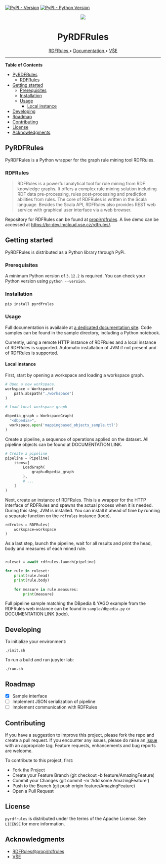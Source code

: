 
[![PyPI - Version](https://img.shields.io/pypi/v/pyrdfrules.svg)](https://pypi.org/project/pyrdfrules)
[![PyPI - Python Version](https://img.shields.io/pypi/pyversions/pyrdfrules.svg)](https://pypi.org/project/pyrdfrules)

<p align="center">
  <img src="https://s3.dualstack.us-east-2.amazonaws.com/pythondotorg-assets/media/files/python-logo-only.svg">
</p>

<h1 align="center">
PyRDFRules
</h1>

<p align="center">
  <a href="https://github.com/propi/rdfrules">
    RDFRules
  </a>
  •
  <a href="">
    Documentation
  </a>
  •
  <a href="https://www.vse.cz/">
   VŠE
  </a>
</p>

-----

**Table of Contents**

- [PyRDFRules](#pyrdfrules)
  - [RDFRules](#rdfrules)
- [Getting started](#getting-started)
  - [Prerequisites](#prerequisites)
  - [Installation](#installation)
  - [Usage](#usage)
    - [Local instance](#local-instance)
- [Developing](#developing)
- [Roadmap](#roadmap)
- [Contributing](#contributing)
- [License](#license)
- [Acknowledgments](#acknowledgments)

## PyRDFRules

PyRDFRules is a Python wrapper for the graph rule mining tool RDFRules.

### RDFRules

> RDFRules is a powerful analytical tool for rule mining from RDF knowledge graphs. It offers a complex rule mining solution including RDF data pre-processing, rules post-processing and prediction abilities from rules. The core of RDFRules is written in the Scala language. Besides the Scala API, RDFRules also provides REST web service with graphical user interface via a web browser.

Repository for RDFRules can be found at [propi/rdfrules](https://github.com/propi/rdfrules). A live demo can be accessed at https://br-dev.lmcloud.vse.cz/rdfrules/.

## Getting started

PyRDFRules is distributed as a Python library through PyPi.

### Prerequisites

A minimum Python version of `3.12.2` is required. You can check your Python version using `python --version`.

### Installation

```console
pip install pyrdfrules
```

### Usage

Full documentation is available at [a dedicated documentation site](#documentation). Code samples can be found in the sample directory, including a Python notebook.

Currently, using a remote HTTP instance of RDFRules and a local instance of RDFRules is supported. Automatic installation of JVM if not present and of RDFRules is supported.

#### Local instance

First, start by opening a workspace and loading a workspace graph.

```python
# Open a new workspace.
workspace = Workspace(
    path.abspath("./workspace")
)

# load local workspace graph

dbpedia_graph = WorkspaceGraph(
  "<dbpedia>",
  workspace.open('mappingbased_objects_sample.ttl')
)
```

Create a pipeline, a sequence of operations applied on the dataset. All pipeline objects can be found at DOCUMENTATION LINK.

```python
# Create a pipeline
pipeline = Pipeline(
    items=[
        LoadGraph(
            graph=dbpedia_graph
        ),
        # ...
    ]
)
```

Next, create an instance of RDFRules. This is a wrapper for the HTTP interface of RDFRules and spawns the actual process when it is needed. During this step, JVM is installed. You can install it ahead of time by running a separate function on the `rdfrules` instance (todo).

```python
rdfrules = RDFRules(
    workspace=workspace
)
```

As a last step, launch the pipeline, wait for all results and print the head, body and measures of each mined rule.

```python

ruleset = await rdfrules.launch(pipeline)

for rule in ruleset:
    print(rule.head)
    print(rule.body)
    
    for measure in rule.measures:
        print(measure)
```

Full pipeline sample matching the DBpedia & YAGO example from the RDFRules web instance can be found in `sample/dbpedia.py` or DOCUMENTATION LINK (todo).

## Developing

To initialize your environment:

```console
./init.sh
```

To run a build and run jupyter lab:

```console
./run.sh
```

## Roadmap

- [x] Sample interface
- [ ] Implement JSON serialization of pipeline
- [ ] Implement communication with RDFRules

## Contributing

If you have a suggestion to improve this project, please fork the repo and create a pull request. If you encounter any issues, please do raise an [issue](https://github.com/KIZI/pyrdfrules/issues) with an appropriate tag. Feature requests, enhancements and bug reports are welcome.

To contribute to this project, first:

- Fork the Project
- Create your Feature Branch (git checkout -b feature/AmazingFeature)
- Commit your Changes (git commit -m 'Add some AmazingFeature')
- Push to the Branch (git push origin feature/AmazingFeature)
- Open a Pull Request

## License

`pyrdfrules` is distributed under the terms of the Apache License. See `LICENSE` for more information.

## Acknowledgments
* [RDFRules@propi/rdfrules](https://github.com/propi/rdfrules)
* [VŠE](https://www.vse.cz/)